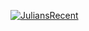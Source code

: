 [![JuliansRecent](https://github-readme-stats.vercel.app/api?username=JuliansRecent)](https://github.com/JuliansRecent/github-readme-stats)

